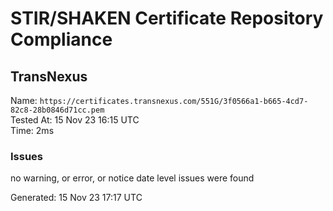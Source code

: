 # STIR/SHAKEN Certificate Repository Compliance

## TransNexus

Name: `https://certificates.transnexus.com/551G/3f0566a1-b665-4cd7-82c8-28b0846d71cc.pem`\
Tested At: 15 Nov 23 16:15 UTC\
Time: 2ms

### Issues

no warning, or error, or notice date level issues were found

Generated: 15 Nov 23 17:17 UTC